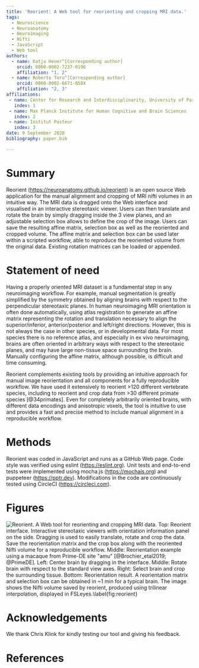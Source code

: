 ```yaml
---
title: 'Reorient: A Web tool for reorienting and cropping MRI data.'  
tags:
  - Neuroscience
  - Neuroanatomy
  - Neuroimaging
  - Nifti
  - JavaScript
  - Web tool  
authors:
  - name: Katja Heuer^[Corresponding author]   
    orcid: 0000-0002-7237-0196  
    affiliation: "1, 2"
  - name: Roberto Toro^[Corresponding author]  
    orcid: 0000-0002-6671-858X  
    affiliation: "2, 3"  
affiliations:
 - name: Center for Research and Interdisciplinarity, University of Paris  
   index: 1
 - name: Max Planck Institute for Human Cognitive and Brain Sciences  
   index: 2
 - name: Institut Pasteur  
   index: 3
date: 9 September 2020  
bibliography: paper.bib  

---
```


# Summary
Reorient (https://neuroanatomy.github.io/reorient) is an open source Web application for the manual alignment and cropping of MRI nifti volumes in an intuitive way. The MRI data is dragged onto the Web interface and visualised in an interactive stereotaxic viewer. Users can then translate and rotate the brain by simply dragging inside the 3 view planes, and an adjustable selection box allows to define the crop of the image. Users can save the resulting affine matrix, selection box as well as the reoriented and cropped volume. The affine matrix and selection box can be used later within a scripted workflow, able to reproduce the reoriented volume from the original data. Existing rotation matrices can be loaded or appended.

# Statement of need 
Having a properly oriented MRI dataset is a fundamental step in any neuroimaging workflow. For example, manual segmentation is greatly simplified by the symmetry obtained by aligning brains with respect to the perpendicular stereotaxic planes. In human neuroimaging MRI orientation is often done automatically, using atlas registration to generate an affine matrix representing the rotation and translation necessary to align the superior/inferior, anterior/posterior and left/right directions. However, this is not always the case in other species, or in developmental data. For most species there is no reference atlas, and especially in ex vivo neuroimaging, brains are often oriented in arbitrary ways with respect to the stereotaxic planes, and may have large non-tissue space surrounding the brain. Manually configuring the affine matrix, although possible, is difficult and time consuming.

Reorient complements existing tools by providing an intuitive approach for manual image reorientation and all components for a fully reproducible workflow. We have used it extensively to reorient >120 different vertebrate species, including to reorient and crop data from >30 different primate species [@34primates]. Even for completely arbitrarily oriented brains, with different data encodings and anisotropic voxels, the tool is intuitive to use and provides a fast and precise method to include manual alignment in a reproducible workflow.

# Methods
Reorient was coded in JavaScript and runs as a GitHub Web page. Code style was verified using eslint (https://eslint.org). Unit tests and end-to-end tests were implemented using mocha.js (https://mochajs.org) and puppeteer (https://pptr.dev). Modifications in the code are continuously tested using CircleCI (https://circleci.com).

# Figures
![Reorient. A Web tool for reorienting and cropping MRI data. Top: Reorient interface. Interactive stereotaxic viewers with orientation information panel on the side. Dragging is used to easily translate, rotate and crop the data. Save the reorientation matrix and the crop box along with the reoriented Nifti volume for a reproducible workflow. Middle: Reorientation example using a macaque from Prime-DE site "amu" [@Brochier_etal2019; @PrimeDE]. Left: Center brain by dragging in the interface. Middle: Rotate brain with respect to the standard view axes. Right: Select brain and crop the surrounding tissue. Bottom: Reorientation result. A reorientation matrix and selection box can be obtained in ~1 min for a typical brain. The image shows the Nifti volume saved by reorient, produced using trilinear interpolation, displayed in FSLeyes.\label{fig:reorient}](https://raw.githubusercontent.com/neuroanatomy/reorient/master/img/reorient_180mm_HeuerToro.png)

# Acknowledgements
We thank Chris Klink for kindly testing our tool and giving his feedback.

# References
